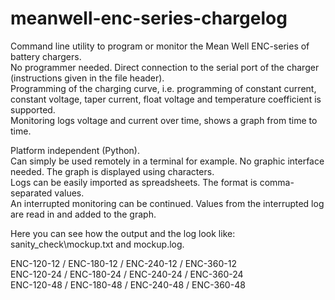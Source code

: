 # meanwell-enc-series-chargelog
Command line utility to program or monitor the Mean Well ENC-series of battery chargers.  
No programmer needed. Direct connection to the serial port of the charger (instructions given in the file header).  
Programming of the charging curve, i.e. programming of constant current, constant voltage, taper current, float voltage and temperature coefficient is supported.  
Monitoring logs voltage and current over time, shows a graph from time to time.  

Platform independent (Python).  
Can simply be used remotely in a terminal for example. No graphic interface needed. The graph is displayed using characters.  
Logs can be easily imported as spreadsheets. The format is comma-separated values.  
An interrupted monitoring can be continued. Values from the interrupted log are read in and added to the graph.  

Here you can see how the output and the log look like: sanity_check\mockup.txt and mockup.log.  

ENC-120-12 / ENC-180-12 / ENC-240-12 / ENC-360-12  
ENC-120-24 / ENC-180-24 / ENC-240-24 / ENC-360-24  
ENC-120-48 / ENC-180-48 / ENC-240-48 / ENC-360-48  